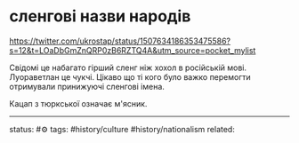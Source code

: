 # сленгові назви народів
https://twitter.com/ukrostap/status/1507634186353475586?s=12&t=LOaDbGmZnQRP0zB6RZTQ4A&utm_source=pocket_mylist

Свідомі це набагато гірший сленг ніж хохол в російській мові.
Луораветлан це чукчі.
Цікаво що ті кого було важко перемогти отримували принижуючі сленгові імена.

Кацап з тюркської означає м'ясник.

---
status: #⚙️ 
tags: #history/culture #history/nationalism 
related: 